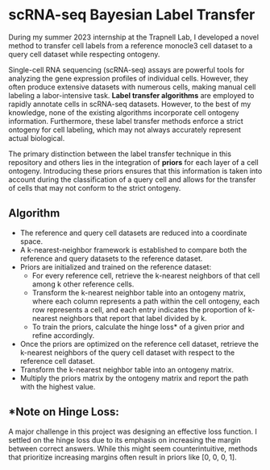 # scRNA-seq Bayesian Label Transfer

During my summer 2023 internship at the Trapnell Lab, I developed a novel method to transfer cell labels from a reference monocle3 cell dataset to a query cell dataset while respecting ontogeny.

Single-cell RNA sequencing (scRNA-seq) assays are powerful tools for analyzing the gene expression profiles of individual cells. However, they often produce extensive datasets with numerous cells, making manual cell labeling a labor-intensive task. **Label transfer algorithms** are employed to rapidly annotate cells in scRNA-seq datasets. However, to the best of my knowledge, none of the existing algorithms incorporate cell ontogeny information. Furthermore, these label transfer methods enforce a strict ontogeny for cell labeling, which may not always accurately represent actual biological.

The primary distinction between the label transfer technique in this repository and others lies in the integration of **priors** for each layer of a cell ontogeny. Introducing these priors ensures that this information is taken into account during the classification of a query cell and allows for the transfer of cells that may not conform to the strict ontogeny.

## Algorithm

- The reference and query cell datasets are reduced into a coordinate space.
- A k-nearest-neighbor framework is established to compare both the reference and query datasets to the reference dataset.
- Priors are initialized and trained on the reference dataset:
    - For every reference cell, retrieve the k-nearest neighbors of that cell among k other reference cells.
    - Transform the k-nearest neighbor table into an ontogeny matrix, where each column represents a path within the cell ontogeny, each row represents a cell, and each entry indicates the proportion of k-nearest neighbors that report that label divided by k.
    - To train the priors, calculate the hinge loss* of a given prior and refine accordingly.
- Once the priors are optimized on the reference cell dataset, retrieve the k-nearest neighbors of the query cell dataset with respect to the reference cell dataset.
- Transform the k-nearest neighbor table into an ontogeny matrix.
- Multiply the priors matrix by the ontogeny matrix and report the path with the highest value.

## *Note on Hinge Loss:

A major challenge in this project was designing an effective loss function. I settled on the hinge loss due to its emphasis on increasing the margin between correct answers. While this might seem counterintuitive, methods that prioritize increasing margins often result in priors like [0, 0, 0, 1].
